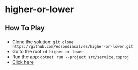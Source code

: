 # higher-or-lower
## How To Play

###  
- Clone the solution: `git clone https://github.com/edsondiasalves/higher-or-lower.git`
- Go to the root `cd higher-or-lower`
- Run the app: `dotnet run --project src/service.csproj`
- [Click here](https://localhost:5001/index.html)